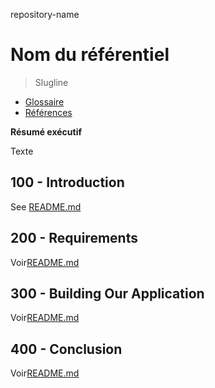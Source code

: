 repository-name

# Nom du référentiel

> Slugline

-   [Glossaire](./GLOSSARY.md)
-   [Références](./REFERENCES.md)

**Résumé exécutif**

Texte

## 100 - Introduction

See [README.md](./100/README.md)

## 200 - Requirements

Voir[README.md](./200/README.md)

## 300 - Building Our Application

Voir[README.md](./300/README.md)

## 400 - Conclusion

Voir[README.md](./400/README.md)
